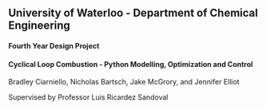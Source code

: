 ## University of Waterloo - Department of Chemical Engineering
#### Fourth Year Design Project
#### Cyclical Loop Combustion - Python Modelling, Optimization and Control

Bradley Ciarniello, Nicholas Bartsch, Jake McGrory, and Jennifer Elliot

Supervised by Professor Luis Ricardez Sandoval


